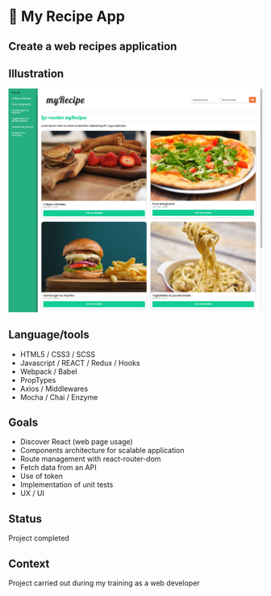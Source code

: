 #  :spaghetti: My Recipe App

## Create a web recipes application

## Illustration
![Exemple](screenshot.png)

## Language/tools
- HTML5 / CSS3 / SCSS
- Javascript / REACT / Redux / Hooks
- Webpack / Babel
- PropTypes
- Axios / Middlewares
- Mocha / Chai / Enzyme

## Goals 
- Discover React (web page usage)
- Components architecture for scalable application
- Route management with react-router-dom
- Fetch data from an API
- Use of token
- Implementation of unit tests
- UX / UI

## Status
Project completed

## Context
Project carried out during my training as a web developer
